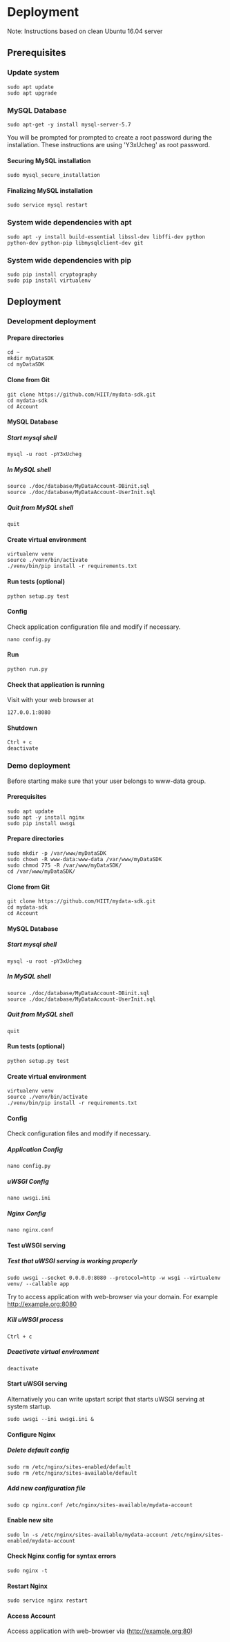 # Deployment
Note: Instructions based on clean Ubuntu 16.04 server


## Prerequisites


### Update system
    sudo apt update
    sudo apt upgrade


### MySQL Database
    sudo apt-get -y install mysql-server-5.7

You will be prompted for prompted to create a root password during the installation. 
These instructions are using 'Y3xUcheg' as root password.


#### Securing MySQL installation
    sudo mysql_secure_installation


#### Finalizing MySQL installation
    sudo service mysql restart


### System wide dependencies with apt
    sudo apt -y install build-essential libssl-dev libffi-dev python python-dev python-pip libmysqlclient-dev git


### System wide dependencies with pip
    sudo pip install cryptography
    sudo pip install virtualenv


## Deployment


### Development deployment


#### Prepare directories

    cd ~
    mkdir myDataSDK
    cd myDataSDK


#### Clone from Git

    git clone https://github.com/HIIT/mydata-sdk.git
    cd mydata-sdk
    cd Account


#### MySQL Database


##### Start mysql shell

    mysql -u root -pY3xUcheg


##### In MySQL shell

    source ./doc/database/MyDataAccount-DBinit.sql
    source ./doc/database/MyDataAccount-UserInit.sql


##### Quit from MySQL shell

    quit


#### Create virtual environment

    virtualenv venv
    source ./venv/bin/activate
    ./venv/bin/pip install -r requirements.txt
    

#### Run tests (optional)

    python setup.py test


#### Config

Check application configuration file and modify if necessary.

    nano config.py


#### Run

    python run.py


#### Check that application is running

Visit with your web browser at

    127.0.0.1:8080


#### Shutdown

    Ctrl + c
    deactivate
    


### Demo deployment

Before starting make sure that your user belongs to www-data group.


#### Prerequisites

    sudo apt update
    sudo apt -y install nginx
    sudo pip install uwsgi


#### Prepare directories

    sudo mkdir -p /var/www/myDataSDK
    sudo chown -R www-data:www-data /var/www/myDataSDK
    sudo chmod 775 -R /var/www/myDataSDK/
    cd /var/www/myDataSDK/


#### Clone from Git

    git clone https://github.com/HIIT/mydata-sdk.git
    cd mydata-sdk
    cd Account


#### MySQL Database


##### Start mysql shell

    mysql -u root -pY3xUcheg


##### In MySQL shell

    source ./doc/database/MyDataAccount-DBinit.sql
    source ./doc/database/MyDataAccount-UserInit.sql


##### Quit from MySQL shell

    quit
    

#### Run tests (optional)

    python setup.py test


#### Create virtual environment

    virtualenv venv
    source ./venv/bin/activate
    ./venv/bin/pip install -r requirements.txt


#### Config

Check configuration files and modify if necessary.


##### Application Config

    nano config.py


##### uWSGI Config

    nano uwsgi.ini


##### Nginx Config

    nano nginx.conf
    

#### Test uWSGI serving


##### Test that uWSGI serving is working properly

    sudo uwsgi --socket 0.0.0.0:8080 --protocol=http -w wsgi --virtualenv venv/ --callable app

Try to access application with web-browser via your domain. For example http://example.org:8080


##### Kill uWSGI process

    Ctrl + c


##### Deactivate virtual environment

    deactivate


#### Start uWSGI serving

Alternatively you can write upstart script that starts uWSGI serving at system startup.

    sudo uwsgi --ini uwsgi.ini &

#### Configure Nginx


##### Delete default config

    sudo rm /etc/nginx/sites-enabled/default
    sudo rm /etc/nginx/sites-available/default


##### Add new configuration file

    sudo cp nginx.conf /etc/nginx/sites-available/mydata-account


#### Enable new site

    sudo ln -s /etc/nginx/sites-available/mydata-account /etc/nginx/sites-enabled/mydata-account


#### Check Nginx config for syntax errors

    sudo nginx -t


#### Restart Nginx

    sudo service nginx restart


#### Access Account

Access application with web-browser via (http://example.org:80)

